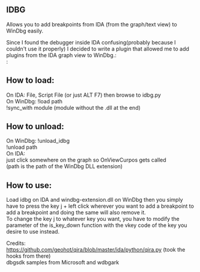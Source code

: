 ## IDBG
Allows you to add breakpoints from IDA (from the graph/text view) to WinDbg easily.<br />

Since I found the debugger inside IDA confusing(probably because I couldn't use it properly) I decided to write a plugin that allowed me to add plugins from the IDA graph view to WinDbg.:<br />:<br />

## How to load:<br />
On IDA: File, Script File (or just ALT F7) then browse to idbg.py <br />
  On WinDbg: !load path  <br />
             !sync_with module (module without the .dll at the end) <br />
## How to unload: <br />
  On WinDbg: !unload_idbg <br />
             !unload path <br />
  On IDA: <br />
             just click somewhere on the graph so OnViewCurpos gets called <br />
(path is the path of the WinDbg DLL extension)  <br />


## How to use: 
Load idbg on IDA and windbg-extension.dll on WinDbg then you simply have to press the key j + left click wherever you want to add a breakpoint to add a breakpoint and doing the same will also remove it.<br />
To change the key j to whatever key you want, you have to modify the parameter of the is_key_down function with the vkey code of the key you desire to use instead. <br />

Credits: <br />
    https://github.com/geohot/qira/blob/master/ida/python/qira.py (took the hooks from there) <br />
    dbgsdk samples from Microsoft and wdbgark 
